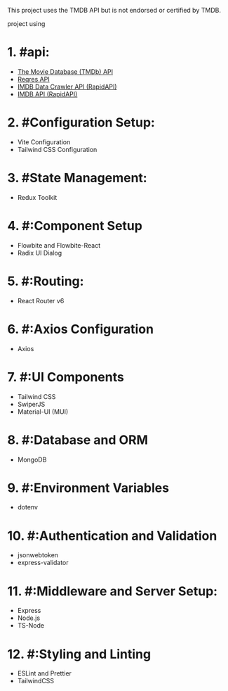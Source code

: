 This project uses the TMDB API but is not endorsed or certified by TMDB.

project using

# 1. #api:
+ [The Movie Database (TMDb) API](https://developer.themoviedb.org/)
+ [Reqres API](https://reqres.in/)
+ [IMDB Data Crawler API (RapidAPI)](https://rapidapi.com/DataCrawler/api/imdb188/)
+ [IMDB API (RapidAPI)](https://rapidapi.com/apidojo/api/imdb8/)

# 2. #Configuration Setup:
+ Vite Configuration
+ Tailwind CSS Configuration

# 3. #State Management:
+ Redux Toolkit

# 4. #:Component Setup
+ Flowbite and Flowbite-React
+ Radix UI Dialog
  
# 5. #:Routing:
+ React Router v6
  
# 6. #:Axios Configuration
+ Axios
# 7. #:UI Components
+ Tailwind CSS
+ SwiperJS
+ Material-UI (MUI)
  
# 8. #:Database and ORM
+ MongoDB
  
# 9. #:Environment Variables
+ dotenv
  
# 10. #:Authentication and Validation
+ jsonwebtoken
+ express-validator
  
# 11. #:Middleware and Server Setup:
+ Express
+ Node.js
+ TS-Node
# 12. #:Styling and Linting
+ ESLint and Prettier
+ TailwindCSS
